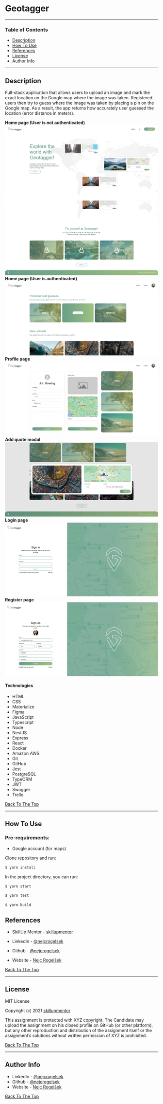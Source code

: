 # Geotagger

---

### Table of Contents

- [Description](#description)
- [How To Use](#how-to-use)
- [References](#references)
- [License](#license)
- [Author Info](#author-info)

---

## Description

Full-stack application that allows users to upload an image and mark the exact location on the Google map where the image was taken. Registered users then try to guess where the image was taken by placing a pin on the Google map. As a result, the app returns how accurately user guessed the location (error distance in meters).

**Home page (User is not authenticated)**
![geotagger_homepage](./src/assets/images/geotagger_homepage.png)
![geotagger_homepage2](./src/assets/images/geotagger_homepage2.png)
**Home page (User is authenticated)**
![geotagger_homepage_auth](./src/assets/images/geotagger_homepage_auth.png)
**Profile page**
![geotagger_profile](./src/assets/images/geotagger_profile.png)
**Add quote modal**
![geotagger_modal_guess](./src/assets/images/geotagger_modal_guess.png)
**Login page**
![geotagger_login](./src/assets/images/geotagger_login.png)
**Register page**
![geotagger_register_filled](./src/assets/images/geotagger_register_filled.png)

#### Technologies

- HTML
- CSS
- Materialize
- Figma
- JavaScript
- Typescript
- Node
- NestJS
- Express
- React
- Docker
- Amazon AWS
- Git
- GitHub
- Jest
- PostgreSQL
- TypeORM
- JWT
- Swagger
- Trello

[Back To The Top](#Geotagger)

---

## How To Use

### Pre-requirements:

- Google account (for maps)

Clone repository and run:

```bash
$ yarn install
```

In the project directory, you can run:

```bash
$ yarn start
```

```bash
$ yarn test
```

```bash
$ yarn build
```

## References

- SkillUp Mentor - [skillupmentor](https://skillupmentor.com/)

- LinkedIn - [@nejcrogelsek](https://www.linkedin.com/in/nejcrogelsek/)
- Github - [@nejcrogelsek](https://github.com/nejcrogelsek)
- Website - [Nejc Rogelšek](https://nejcrogelsek.si)

[Back To The Top](#Geotagger)

---

## License

MIT License

Copyright (c) 2021 [skillupmentor](https://skillupmentor.com/)

This assignment is protected with XYZ copyright. The Candidate may
upload the assignment on his closed profile on GitHub (or other
platform), but any other reproduction and distribution of the
assignment itself or the assignment’s solutions without written
permission of XYZ is prohibited.

[Back To The Top](#Geotagger)

---

## Author Info

- LinkedIn - [@nejcrogelsek](https://www.linkedin.com/in/nejcrogelsek/)
- Github - [@nejcrogelsek](https://github.com/nejcrogelsek)
- Website - [Nejc Rogelšek](https://nejcrogelsek.si)

[Back To The Top](#Geotagger)
